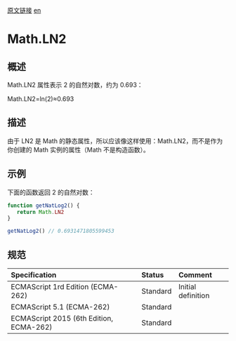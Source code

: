 <a href="https://developer.mozilla.org/zh-CN/docs/Web/JavaScript/Reference/Global_Objects/Math/LN2" target="_blank">原文链接</a>
<a href="https://developer.mozilla.org/en-US/docs/Web/JavaScript/Reference/Global_Objects/Math/LN2" target="_blank">en</a>

# Math.LN2

## 概述

Math.LN2 属性表示 2 的自然对数，约为 0.693：

Math.LN2=ln(2)≈0.693

## 描述

由于 LN2 是 Math 的静态属性，所以应该像这样使用：Math.LN2，而不是作为你创建的 Math 实例的属性（Math 不是构造函数）。

## 示例

下面的函数返回 2 的自然对数：

```javascript
function getNatLog2() {
   return Math.LN2
}

getNatLog2() // 0.6931471805599453
```

## 规范

| Specification                           | Status   | Comment            |
|:----------------------------------------|:---------|:-------------------|
| ECMAScript 1rd Edition (ECMA-262)       | Standard | Initial definition |
| ECMAScript 5.1 (ECMA-262)               | Standard |                    |
| ECMAScript 2015 (6th Edition, ECMA-262) | Standard |                    |